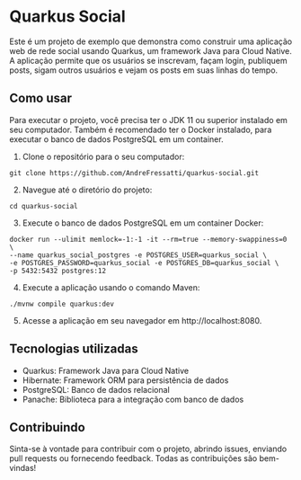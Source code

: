 <!DOCTYPE html>
<html lang="en">
<head>
	<meta charset="UTF-8">
	
</head>
<body>
	<h1>Quarkus Social</h1>
    <p>Este é um projeto de exemplo que demonstra como construir uma aplicação web de rede social usando Quarkus, um framework Java para Cloud Native. A aplicação permite que os usuários se inscrevam, façam login, publiquem posts, sigam outros usuários e vejam os posts em suas linhas do tempo.</p>

<h2>Como usar</h2>

<p>Para executar o projeto, você precisa ter o JDK 11 ou superior instalado em seu computador. Também é recomendado ter o Docker instalado, para executar o banco de dados PostgreSQL em um container.</p>

<ol>
	<li>Clone o repositório para o seu computador:</li>
</ol>

<pre><code>git clone https://github.com/AndreFressatti/quarkus-social.git</code></pre>

<ol start="2">
	<li>Navegue até o diretório do projeto:</li>
</ol>

<pre><code>cd quarkus-social</code></pre>

<ol start="3">
	<li>Execute o banco de dados PostgreSQL em um container Docker:</li>
</ol>

<pre><code>docker run --ulimit memlock=-1:-1 -it --rm=true --memory-swappiness=0 \
--name quarkus_social_postgres -e POSTGRES_USER=quarkus_social \
-e POSTGRES_PASSWORD=quarkus_social -e POSTGRES_DB=quarkus_social \
-p 5432:5432 postgres:12</code></pre>

<ol start="4">
	<li>Execute a aplicação usando o comando Maven:</li>
</ol>

<pre><code>./mvnw compile quarkus:dev</code></pre>

<ol start="5">
	<li>Acesse a aplicação em seu navegador em http://localhost:8080.</li>
</ol>

<h2>Tecnologias utilizadas</h2>

<ul>
	<li>Quarkus: Framework Java para Cloud Native</li>
	<li>Hibernate: Framework ORM para persistência de dados</li>
	<li>PostgreSQL: Banco de dados relacional</li>
	<li>Panache: Biblioteca para a integração com banco de dados</li>
</ul>

<h2>Contribuindo</h2>

<p>Sinta-se à vontade para contribuir com o projeto, abrindo issues, enviando pull requests ou fornecendo feedback. Todas as contribuições são bem-vindas!</p>
</body>
</html>
